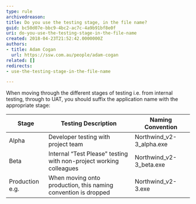 ```yaml
---
type: rule
archivedreason: 
title: Do you use the testing stage, in the file name?
guid: bc50d07e-bbc9-4bc2-ac7c-4a9b91bf8e0f
uri: do-you-use-the-testing-stage-in-the-file-name
created: 2018-04-23T21:52:42.0000000Z
authors:
- title: Adam Cogan
  url: https://ssw.com.au/people/adam-cogan
related: []
redirects:
- use-the-testing-stage-in-the-file-name

---
```


When moving through the different stages of testing i.e. from internal testing, through to UAT, you should suffix the application name with the appropriate stage:

<!--endintro-->


| **Stage**  | **Testing Description**  | **Naming Convention**  |
| --- | --- | --- |
| Alpha | Developer testing with project team | Northwind\_v2-3\_alpha.exe |
| Beta | Internal “Test Please" testing with non-project working colleagues | Northwind\_v2-3\_beta.exe |
| Production e.g. | When moving onto production, this naming convention is dropped | Northwind\_v2-3.exe |
